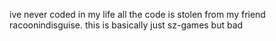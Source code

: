 ive never coded in my life all the code is stolen from my friend racoonindisguise.
this is basically just sz-games but bad
